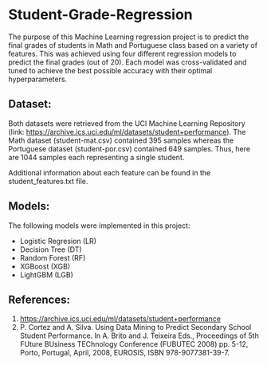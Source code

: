 # Student-Grade-Regression

The purpose of this Machine Learning regression project is to predict the final grades of students in Math and Portuguese class based on a variety of features. This was achieved using four different regression models to predict the final grades (out of 20). Each model was cross-validated and tuned to achieve the best possible accuracy with their optimal hyperparameters.

## Dataset:

Both datasets were retrieved from the UCI Machine Learning Repository (link: https://archive.ics.uci.edu/ml/datasets/student+performance). The Math dataset (student-mat.csv) contained 395 samples whereas the Portuguese dataset (student-por.csv) contained 649 samples. Thus, here are 1044 samples each representing a single student.

Additional information about each feature can be found in the student_features.txt file.

## Models:

The following models were implemented in this project:

- Logistic Regresion (LR)
- Decision Tree (DT)
- Random Forest (RF)
- XGBoost (XGB)
- LightGBM (LGB)

## References:

1. https://archive.ics.uci.edu/ml/datasets/student+performance
2. P. Cortez and A. Silva. Using Data Mining to Predict Secondary School Student Performance. In A. Brito and J. Teixeira Eds., Proceedings of 5th FUture BUsiness TEChnology Conference (FUBUTEC 2008) pp. 5-12, Porto, Portugal, April, 2008, EUROSIS, ISBN 978-9077381-39-7.
